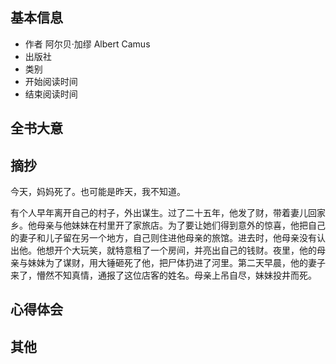 ## 基本信息
- 作者  阿尔贝·加缪 Albert Camus
- 出版社
- 类别
- 开始阅读时间
- 结束阅读时间

## 全书大意

## 摘抄

今天，妈妈死了。也可能是昨天，我不知道。



有个人早年离开自己的村子，外出谋生。过了二十五年，他发了财，带着妻儿回家乡。他母亲与他妹妹在村里开了家旅店。为了要让她们得到意外的惊喜，他把自己的妻子和儿子留在另一个地方，自己则住进他母亲的旅馆。进去时，他母亲没有认出他。他想开个大玩笑，就特意租了一个房间，并亮出自己的钱财。夜里，他的母亲与妹妹为了谋财，用大锤砸死了他，把尸体扔进了河里。第二天早晨，他的妻子来了，懵然不知真情，通报了这位店客的姓名。母亲上吊自尽，妹妹投井而死。




## 心得体会

## 其他
